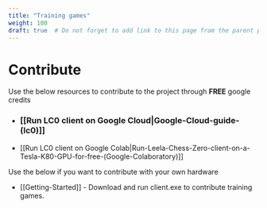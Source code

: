 ```yaml
---
title: "Training games"
weight: 100
draft: true  # Do not forget to add link to this page from the parent page
---
```


# Contribute
Use the below resources to contribute to the project through **FREE** google credits
* ### [[Run LC0 client on Google Cloud|Google-Cloud-guide-(lc0)]]
* [[Run LC0 client on Google Colab|Run-Leela-Chess-Zero-client-on-a-Tesla-K80-GPU-for-free-(Google-Colaboratory)]]  

Use the below if you want to contribute with your own hardware
* [[Getting-Started]] - Download and run client.exe to contribute training games.
